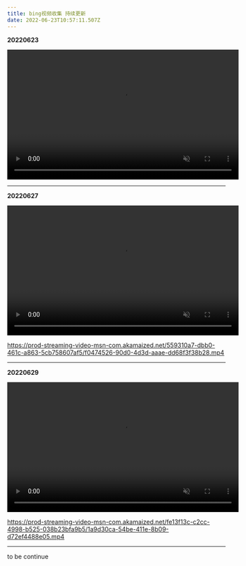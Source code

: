 ```yaml
---
title: bing视频收集 持续更新
date: 2022-06-23T10:57:11.507Z
---
```

**20220623**

<video width="534" height="300" muted autoplay="autoplay" loop="loop">
	<source src="/images/5b67fae0-b0ee-4b37-94aa-0b2ac26385ed.mp4" type="video/mp4"></source>
</video>

- - -

**20220627**

<video width="534" height="300" muted autoplay="autoplay" loop="loop">
	<source src="/images/f0474526-90d0-4d3d-aaae-dd68f3f38b28.mp4" type="video/mp4"></source>
</video>

https://prod-streaming-video-msn-com.akamaized.net/559310a7-dbb0-461c-a863-5cb758607af5/f0474526-90d0-4d3d-aaae-dd68f3f38b28.mp4

- - -

**20220629**

<video width="534" height="300" muted autoplay="autoplay" loop="loop">
	<source src="/images/日出.mp4" type="video/mp4"></source>
</video>

https://prod-streaming-video-msn-com.akamaized.net/fe13f13c-c2cc-4998-b525-038b23bfa9b5/1a9d30ca-54be-411e-8b09-d72ef4488e05.mp4

- - -



to be continue
